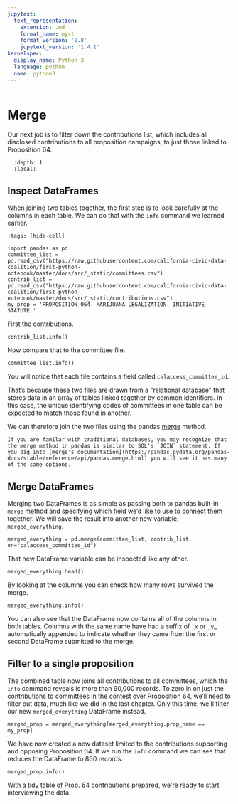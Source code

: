 ```yaml
---
jupytext:
  text_representation:
    extension: .md
    format_name: myst
    format_version: '0.8'
    jupytext_version: '1.4.1'
kernelspec:
  display_name: Python 3
  language: python
  name: python3
---
```


```{include} ./_templates/nav.html
```

# Merge

Our next job is to filter down the contributions list, which includes all disclosed contributions to all proposition campaigns, to just those linked to Proposition 64.

```{contents} Sections
  :depth: 1
  :local:
```

## Inspect DataFrames

When joining two tables together, the first step is to look carefully at the columns in each table. We can do that with the `info` command we learned earlier.

```{code-cell}
:tags: [hide-cell]

import pandas as pd
committee_list = pd.read_csv("https://raw.githubusercontent.com/california-civic-data-coalition/first-python-notebook/master/docs/src/_static/committees.csv")
contrib_list = pd.read_csv("https://raw.githubusercontent.com/california-civic-data-coalition/first-python-notebook/master/docs/src/_static/contributions.csv")
my_prop = 'PROPOSITION 064- MARIJUANA LEGALIZATION. INITIATIVE STATUTE.'
```

First the contributions.

```{code-cell}
contrib_list.info()
```

Now compare that to the committee file.

```{code-cell}
committee_list.info()
```

You will notice that each file contains a field called `calaccess_committee_id`.

That’s because these two files are drawn from a ["relational database"](https://en.wikipedia.org/wiki/Relational_database) that stores data in an array of tables linked together by common identifiers. In this case, the unique identifying codes of committees in one table can be expected to match those found in another.

We can therefore join the two files using the pandas [merge](https://pandas.pydata.org/pandas-docs/stable/reference/api/pandas.merge.html) method.

```{note}
If you are familar with traditional databases, you may recognize that the merge method in pandas is similar to SQL's `JOIN` statement. If you dig into [merge's documentation](https://pandas.pydata.org/pandas-docs/stable/reference/api/pandas.merge.html) you will see it has many of the same options.
```

## Merge DataFrames

Merging two DataFrames is as simple as passing both to pandas built-in `merge` method and specifying which field we’d like to use to connect them together. We will save the result into another new variable, `merged_everything`.

```{code-cell}
merged_everything = pd.merge(committee_list, contrib_list, on="calaccess_committee_id")
```

That new DataFrame variable can be inspected like any other.

```{code-cell}
merged_everything.head()
```

By looking at the columns you can check how many rows survived the merge.

```{code-cell}
merged_everything.info()
```

You can also see that the DataFrame now contains all of the columns in both tables. Columns with the same name have had a suffix of `_x` or `_y`_ automatically appended to indicate whether they came from the first or second DataFrame submitted to the merge.

## Filter to a single proposition

The combined table now joins all contributions to all committees, which the `info` command reveals is more than 90,000 records. To zero in on just the contributions to committees in the contest over Proposition 64, we’ll need to filter out data, much like we did in the last chapter. Only this time, we'll filter our new `merged_everything` DataFrame instead.

```{code-cell}
merged_prop = merged_everything[merged_everything.prop_name == my_prop]
```

We have now created a new dataset limited to the contributions supporting and opposing Proposition 64. If we run the `info` command we can see that reduces the DataFrame to 860 records.

```{code-cell}
merged_prop.info()
```

With a tidy table of Prop. 64 contributions prepared, we're ready to start interviewing the data.
